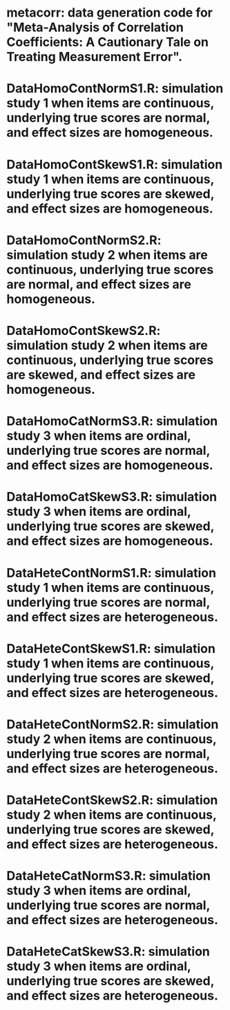 # metacorr: data generation code for "Meta-Analysis of Correlation Coefficients: A Cautionary Tale on Treating Measurement Error".
# DataHomoContNormS1.R: simulation study 1 when items are continuous, underlying true scores are normal, and effect sizes are homogeneous.
# DataHomoContSkewS1.R: simulation study 1 when items are continuous, underlying true scores are skewed, and effect sizes are homogeneous.
# DataHomoContNormS2.R: simulation study 2 when items are continuous, underlying true scores are normal, and effect sizes are homogeneous.
# DataHomoContSkewS2.R: simulation study 2 when items are continuous, underlying true scores are skewed, and effect sizes are homogeneous.
# DataHomoCatNormS3.R: simulation study 3 when items are ordinal, underlying true scores are normal, and effect sizes are homogeneous.
# DataHomoCatSkewS3.R: simulation study 3 when items are ordinal, underlying true scores are skewed, and effect sizes are homogeneous.
# DataHeteContNormS1.R: simulation study 1 when items are continuous, underlying true scores are normal, and effect sizes are heterogeneous.
# DataHeteContSkewS1.R: simulation study 1 when items are continuous, underlying true scores are skewed, and effect sizes are heterogeneous.
# DataHeteContNormS2.R: simulation study 2 when items are continuous, underlying true scores are normal, and effect sizes are heterogeneous.
# DataHeteContSkewS2.R: simulation study 2 when items are continuous, underlying true scores are skewed, and effect sizes are heterogeneous.
# DataHeteCatNormS3.R: simulation study 3 when items are ordinal, underlying true scores are normal, and effect sizes are heterogeneous.
# DataHeteCatSkewS3.R: simulation study 3 when items are ordinal, underlying true scores are skewed, and effect sizes are heterogeneous.
